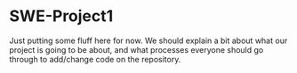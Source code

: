 # SWE-Project1
Just putting some fluff here for now. We should explain a bit about what our project is going to be about,
and what processes everyone should go through to add/change code on the repository.
